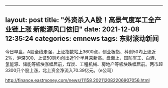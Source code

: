 
---
layout: post
title: "外资杀入A股！高景气度军工全产业链上涨 新能源风口依旧"
date: 2021-12-08 12:35:24
categories: emnews
tags: 东财滚动新闻
---

今日早盘，A股全线走强，上证指数站上3600点，创业板指、科创50均上涨近2%，沪深300、上证50则均创出近1个半月来新高。盘面上，国防军工、白酒、氢能源、储能等板块涨幅居前，煤炭、工程机械、房地产等板块跌幅居前。两市超3300只个股上涨，北上资金净流入70.39亿元。（e公司）

<http://finance.eastmoney.com/news/11158,202112082206907056.html>